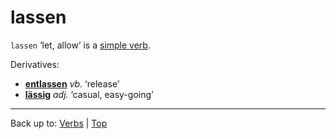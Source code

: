 # lassen

`lassen` ‘let, allow’ is a [simple verb](../../simpleVerbs.md).

Derivatives:
- **[entlassen](../../e/en/entlassen.md)** *vb.* ‘release’
- **[lässig](../../../adjectives/l/lae/laessig.md)** *adj.* ‘casual, easy-going’

----

Back up to: [Verbs](../../index.md) | [Top](../../../index.md)
